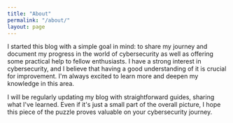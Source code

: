 ```yaml
---
title: "About"
permalink: "/about/"
layout: page
---
```





I started this blog with a simple goal in mind: to share my journey and document my progress in the world of cybersecurity as well as offering some practical help to fellow enthusiasts. I have a strong interest in cybersecurity, and I believe that having a good understanding of it is crucial for improvement. I'm always excited to learn more and deepen my knowledge in this area.

I will be regularly updating my blog with straightforward guides, sharing what I've learned. Even if it's just a small part of the overall picture, I hope this piece of the puzzle proves valuable on your cybersecurity journey.




